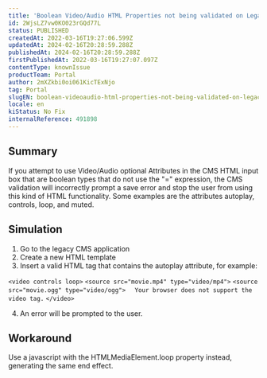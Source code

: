 ```yaml
---
title: 'Boolean Video/Audio HTML Properties not being validated on Legacy CMS'
id: 2WjsLZ7vw0KO023rGQd77L
status: PUBLISHED
createdAt: 2022-03-16T19:27:06.599Z
updatedAt: 2024-02-16T20:28:59.288Z
publishedAt: 2024-02-16T20:28:59.288Z
firstPublishedAt: 2022-03-16T19:27:07.097Z
contentType: knownIssue
productTeam: Portal
author: 2mXZkbi0oi061KicTExNjo
tag: Portal
slugEN: boolean-videoaudio-html-properties-not-being-validated-on-legacy-cms
locale: en
kiStatus: No Fix
internalReference: 491898
---
```


## Summary



If you attempt to use Video/Audio optional Attributes in the CMS HTML input box that are boolean types that do not use the "=" expression, the CMS validation will incorrectly prompt a save error and stop the user from using this kind of HTML functionality. Some examples are the attributes autoplay, controls, loop, and muted.



## Simulation


1) Go to the legacy CMS application
2) Create a new HTML template
3) Insert a valid HTML tag that contains the autoplay attribute, for example:

`<video controls loop>`
`<source src="movie.mp4" type="video/mp4">`
`<source src="movie.ogg" type="video/ogg">`
`  Your browser does not support the video tag.`
`</video>`

4) An error will be prompted to the user.




## Workaround


Use a javascript with the HTMLMediaElement.loop property instead, generating the same end effect.

